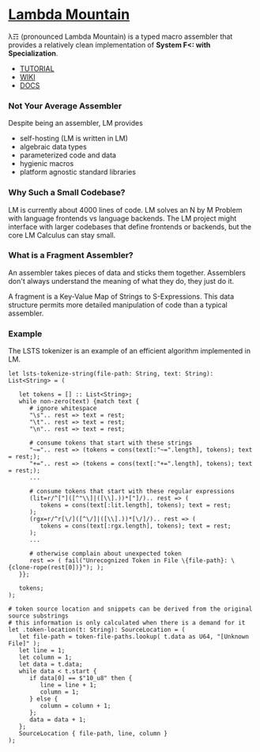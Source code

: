 # [Lambda Mountain](https://github.com/andrew-johnson-4/-/wiki)

λ☶ (pronounced Lambda Mountain) is a typed macro assembler that provides a relatively clean implementation of **System F<: with Specialization**.

* [TUTORIAL](https://github.com/andrew-johnson-4/LSTS/wiki)
* [WIKI](https://github.com/andrew-johnson-4/-/wiki)
* [DOCS](https://andrew-johnson-4.github.io/lsts-language-reference/)

### Not Your Average Assembler

Despite being an assembler, LM provides
* self-hosting (LM is written in LM)
* algebraic data types
* parameterized code and data
* hygienic macros
* platform agnostic standard libraries

### Why Such a Small Codebase?

LM is currently about 4000 lines of code.
LM solves an N by M Problem with language frontends vs language backends.
The LM project might interface with larger codebases that define frontends or backends, but the core LM Calculus can stay small.

### What is a Fragment Assembler?

An assembler takes pieces of data and sticks them together. Assemblers don't always understand the meaning of what they do, they just do it.

A fragment is a Key-Value Map of Strings to S-Expressions. This data structure permits more detailed manipulation of code than a typical assembler.

### Example

The LSTS tokenizer is an example of an efficient algorithm implemented in LM.

```
let lsts-tokenize-string(file-path: String, text: String): List<String> = (

   let tokens = [] :: List<String>;
   while non-zero(text) {match text {
      # ignore whitespace
      "\s".. rest => text = rest;
      "\t".. rest => text = rest;
      "\n".. rest => text = rest;

      # consume tokens that start with these strings
      "~=".. rest => (tokens = cons(text[:"~=".length], tokens); text = rest;);
      "+=".. rest => (tokens = cons(text[:"+=".length], tokens); text = rest;);
      ...

      # consume tokens that start with these regular expressions
      (lit=r/^["]([^"\\]|([\\].))*["]/).. rest => (
         tokens = cons(text[:lit.length], tokens); text = rest;
      );
      (rgx=r/^r[\/]([^\/]|([\\].))*[\/]/).. rest => (
         tokens = cons(text[:rgx.length], tokens); text = rest;
      );
      ...

      # otherwise complain about unexpected token
      rest => ( fail("Unrecognized Token in File \{file-path}: \{clone-rope(rest[0])}"); );
   }};

   tokens;
);

# token source location and snippets can be derived from the original source substrings
# this information is only calculated when there is a demand for it
let .token-location(t: String): SourceLocation = (
   let file-path = token-file-paths.lookup( t.data as U64, "[Unknown File]" );
   let line = 1;
   let column = 1;
   let data = t.data;
   while data < t.start {
      if data[0] == $"10_u8" then {
         line = line + 1;
         column = 1;
      } else {
         column = column + 1;
      };
      data = data + 1;
   };
   SourceLocation { file-path, line, column }
);
```

